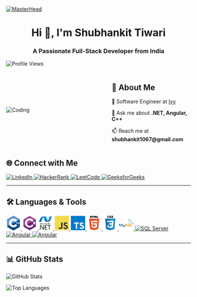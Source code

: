 
[![MasterHead](https://user-images.githubusercontent.com/35267447/206916906-9bfb66d9-c419-44c2-908a-4885e610425f.gif)](https://shubhankit101.io)
<h1 align="center">Hi 👋, I'm Shubhankit Tiwari</h1>
<h3 align="center">A Passionate Full-Stack Developer from India</h3>


<p align="left">
  <img src="https://komarev.com/ghpvc/?username=shubhankit101&label=Profile%20views&color=0e75b6&style=flat" alt="Profile Views" />
</p>

<div style="display: flex; align-items: center;">
  <img alt="Coding" width="400" src="https://cdn.dribbble.com/users/730703/screenshots/6581243/avento.gif">
  <div>
    <h2>🚀 About Me</h2>
    <p>💼 Software Engineer at <a href="https://ivy.global/">Ivy</a></p>
    <p>💬 Ask me about <b>.NET, Angular, C++</b></p>
    <p>📫 Reach me at <b>shubhankit1067@gmail.com</b></p>
  </div>
</div>

## 🌐 Connect with Me

<p align="left">
  <a href="https://linkedin.com/in/shubhankit-tiwari" target="_blank">
    <img src="https://raw.githubusercontent.com/rahuldkjain/github-profile-readme-generator/master/src/images/icons/Social/linked-in-alt.svg" alt="LinkedIn" height="30" width="40" />
  </a>
  <a href="https://www.hackerrank.com/shubhankit101" target="_blank">
    <img src="https://raw.githubusercontent.com/rahuldkjain/github-profile-readme-generator/master/src/images/icons/Social/hackerrank.svg" alt="HackerRank" height="30" width="40" />
  </a>
  <a href="https://www.leetcode.com/shubhankit101" target="_blank">
    <img src="https://raw.githubusercontent.com/rahuldkjain/github-profile-readme-generator/master/src/images/icons/Social/leet-code.svg" alt="LeetCode" height="30" width="40" />
  </a>
  <a href="https://auth.geeksforgeeks.org/user/shubhankit101" target="_blank">
    <img src="https://raw.githubusercontent.com/rahuldkjain/github-profile-readme-generator/master/src/images/icons/Social/geeks-for-geeks.svg" alt="GeeksforGeeks" height="30" width="40" />
  </a>
</p>

---

## 🛠️ Languages & Tools

<p align="left">
  <a href="https://www.w3schools.com/cpp/" target="_blank">
    <img src="https://raw.githubusercontent.com/devicons/devicon/master/icons/cplusplus/cplusplus-original.svg" alt="C++" width="40" height="40"/>
  </a>
  <a href="https://www.w3schools.com/cs/" target="_blank">
    <img src="https://raw.githubusercontent.com/devicons/devicon/master/icons/csharp/csharp-original.svg" alt="C#" width="40" height="40"/>
  </a>
  <a href="https://dotnet.microsoft.com/" target="_blank">
    <img src="https://raw.githubusercontent.com/devicons/devicon/master/icons/dot-net/dot-net-original-wordmark.svg" alt=".NET" width="40" height="40"/>
  </a>
  <a href="https://developer.mozilla.org/en-US/docs/Web/JavaScript" target="_blank">
    <img src="https://raw.githubusercontent.com/devicons/devicon/master/icons/javascript/javascript-original.svg" alt="JavaScript" width="40" height="40"/>
  </a>
    <a href="https://developer.mozilla.org/en-US/docs/Web/TypeScript" target="_blank">
    <img src="https://raw.githubusercontent.com/devicons/devicon/master/icons/typescript/typescript-original.svg" alt="TypeScript" width="40" height="40"/>
  </a>
  <a href="https://www.w3.org/html/" target="_blank">
    <img src="https://raw.githubusercontent.com/devicons/devicon/master/icons/html5/html5-original-wordmark.svg" alt="HTML5" width="40" height="40"/>
  </a>
  <a href="https://www.w3schools.com/css/" target="_blank">
    <img src="https://raw.githubusercontent.com/devicons/devicon/master/icons/css3/css3-original-wordmark.svg" alt="CSS3" width="40" height="40"/>
  </a>
  <a href="https://www.mysql.com/" target="_blank">
    <img src="https://raw.githubusercontent.com/devicons/devicon/master/icons/mysql/mysql-original-wordmark.svg" alt="MySQL" width="40" height="40"/>
  </a>
  <a href="https://www.microsoft.com/en-us/sql-server" target="_blank">
    <img src="https://www.svgrepo.com/show/303229/microsoft-sql-server-logo.svg" alt="SQL Server" width="40" height="40"/>
  </a>
    <a href="https://postman.com" target="_blank">
    <img src="https://www.vectorlogo.zone/logos/getpostman/getpostman-icon.svg" alt="Angular" width="40" height="40"/>
  </a>
  <a href="https://angular.dev/" target="_blank">
    <img src="https://upload.wikimedia.org/wikipedia/commons/c/cf/Angular_full_color_logo.svg" alt="Angular" width="48" height="48">
  </a>
</p>

---

## 📊 GitHub Stats

<p>
  <img src="https://github-readme-stats.vercel.app/api?username=Shubhankit101&show_icons=true" alt="GitHub Stats" />
</p>

<p>
  <img src="https://github-readme-stats.vercel.app/api/top-langs/?username=Shubhankit101&layout=donut-vertical" alt="Top Languages" />
</p>
